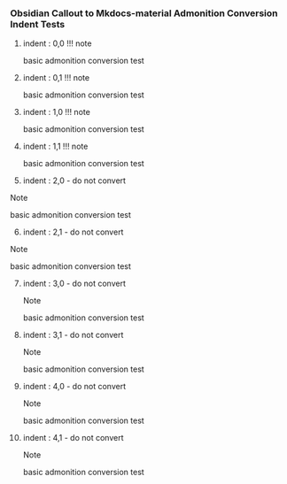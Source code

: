 ### Obsidian Callout to Mkdocs-material Admonition Conversion Indent Tests

1. indent : 0,0
!!! note

    basic admonition conversion test

2. indent : 0,1
!!! note

    basic admonition conversion test

3. indent : 1,0
!!! note

    basic admonition conversion test

4. indent : 1,1
!!! note

    basic admonition conversion test

5. indent : 2,0 - do not convert
  >[!note]
  >basic admonition conversion test

6. indent : 2,1 - do not convert
  > [!note]
  > basic admonition conversion test

7. indent : 3,0 - do not convert
   >[!note]
   >basic admonition conversion test

8. indent : 3,1 - do not convert
   > [!note]
   > basic admonition conversion test

9. indent : 4,0 - do not convert
    >[!note]
    >basic admonition conversion test

10. indent : 4,1 - do not convert
    > [!note]
    > basic admonition conversion test
